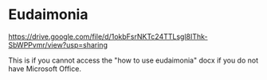 # Eudaimonia

https://drive.google.com/file/d/1okbFsrNKTc24TTLsgl8IThk-SbWPPvmr/view?usp=sharing

This is if you cannot access the "how to use eudaimonia" docx if you do not have Microsoft Office.
